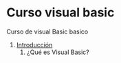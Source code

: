# Curso visual basic
Curso de visual Basic basico

1. [Introducción](introduccion/readme.md)
     1. ¿Qué es Visual Basic?

